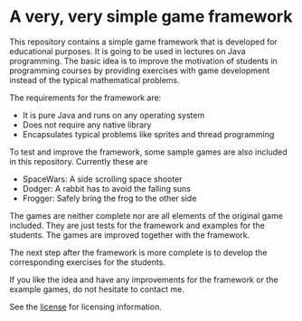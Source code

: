 # A very, very simple game framework

This repository contains a simple game framework that is developed for educational purposes. It is going to be used in lectures on Java programming. The basic idea is to improve the motivation of students in programming courses by providing exercises with game development instead of the typical mathematical problems.

The requirements for the framework are:

  * It is pure Java and runs on any operating system
  * Does not require any native library
  * Encapsulates typical problems like sprites and thread programming

To test and improve the framework, some sample games are also included in this repository. Currently these are

  * SpaceWars: A side scrolling space shooter
  * Dodger: A rabbit has to avoid the falling suns
  * Frogger: Safely bring the frog to the other side

The games are neither complete nor are all elements of the original game included. They are just tests for the framework and examples for the students. The games are improved together with the framework.

The next step after the framework is more complete is to develop the corresponding exercises for the students.

If you like the idea and have any improvements for the framework or the example games, do not hesitate to contact me.

See the [license](LICENSE.md) for licensing information.
